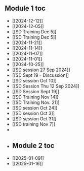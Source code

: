 ## Module 1 toc
- [[2024-12-12]]
- [[2024-12-05]]
- [[SD Training Dec 5]]
- [[SD Training Dec 5]]
- [[2024-11-21]]
- [[2024-11-14]]
- [[2024-11-07]]
- [[2024-11-01]]
- [[2024-10-25]]
- [[SD session  27 Sep 2024]]
- [[SD Sept 19 - Discussion]]
- [[SD session Oct 10]]
- [[SD Session Thu 12 Sep 2024]]
- [[SD Session Sept 19]]
- [[SD Training Nov 14]]
- [[SD Training Nov. 21]]
- [[SD session Oct 24]]
- [[SD session Oct 3]]
- [[SD session Oct 31]]
- [[SD training Nov 7]]
-
- ## Module 2 toc
- [[2025-01-09]]
- [[2025-01-16]]